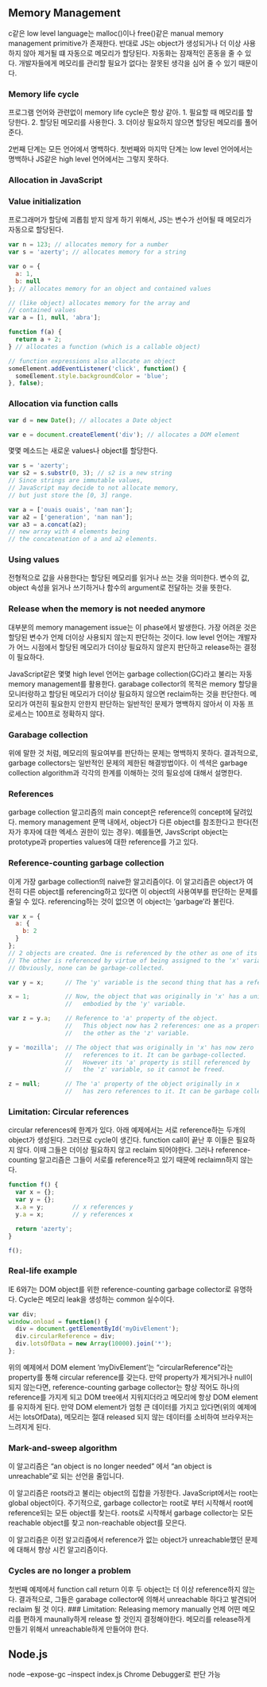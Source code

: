 ## Memory Management

c같은 low level language는 malloc()이나 free()같은 manual memory management primitive가 존재한다. 반대로 JS는 object가 생성되거나 더 이상 사용하지 않아 제거될 떄 자동으로 메모리가 할당된다. 자동화는 잠재적인 혼동을 줄 수 있다. 개발자들에게 메모리를 관리할 필요가 없다는 잘못된 생각을 심어 줄 수 있기 때문이다.

### Memory life cycle

프로그램 언어와 관련없이 memory life cycle은 항상 같아. 1. 필요할 때 메모리를 할당한다. 2. 할당된 메모리를 사용한다. 3. 더이상 필요하지 않으면 할당된 메모리를 풀어준다.

2번째 단계는 모든 언어에서 명백하다. 첫번째와 마지막 단계는 low level 언어에서는 명백하나 JS같은 high level 언어에서는 그렇지 못하다.

### **Allocation in JavaScript**

### Value initialization

프로그래머가 할당에 괴롭힘 받지 않게 하기 위해서, JS는 변수가 선어될 때 메모리가 자동으로 할당된다.

```jsx
var n = 123; // allocates memory for a number
var s = 'azerty'; // allocates memory for a string

var o = {
  a: 1,
  b: null
}; // allocates memory for an object and contained values

// (like object) allocates memory for the array and
// contained values
var a = [1, null, 'abra'];

function f(a) {
  return a + 2;
} // allocates a function (which is a callable object)

// function expressions also allocate an object
someElement.addEventListener('click', function() {
  someElement.style.backgroundColor = 'blue';
}, false);
```

### Allocation via function calls

```jsx
var d = new Date(); // allocates a Date object

var e = document.createElement('div'); // allocates a DOM element
```

몇몇 메소드는 새로운 values나 object를 할당한다.

```jsx
var s = 'azerty';
var s2 = s.substr(0, 3); // s2 is a new string
// Since strings are immutable values,
// JavaScript may decide to not allocate memory,
// but just store the [0, 3] range.

var a = ['ouais ouais', 'nan nan'];
var a2 = ['generation', 'nan nan'];
var a3 = a.concat(a2);
// new array with 4 elements being
// the concatenation of a and a2 elements.
```

### Using values

전형적으로 값을 사용한다는 할당된 메모리를 읽거나 쓰는 것을 의미한다. 변수의 값, object 속성을 읽거나 쓰기하거나 함수의 argument로 전달하는 것을 뜻한다.

### Release when the memory is not needed anymore

대부분의 memory management issue는 이 phase에서 발생한다. 가장 어려운 것은 할당된 변수가 언제 더이상 사용되지 않는지 판단하는 것이다. low level 언어는 개발자가 어느 시점에서 할당된 메모리가 더이상 필요하지 않은지 판단하고 release하는 결정이 필요하다.

JavaScript같은 몇몇 high level 언어는 garbage collection(GC)라고 불리는 자동 memory management를 활용한다. garabage collector의 목적은 memory 할당을 모니터랑하고 할당된 메모리가 더이상 필요하지 않으면 reclaim하는 것을 판단한다. 메모리가 여전히 필요한지 안한지 판단하는 일반적인 문제가 명백하지 않아서 이 자동 프로세스는 100프로 정확하지 않다.

### Garabage collection

위에 말한 것 처럼, 메모리의 필요여부를 판단하는 문제는 명백하지 못하다. 결과적으로, garbage collectors는 일반적인 문제의 제한된 해결방법이다. 이 섹셕은 garbage collection algorithm과 각각의 한계를 이해하는 것의 필요성에 대해서 설명한다.

### References

garbage collection 알고리즘의 main concept은 reference의 concept에 달려있다. memory management 문맥 내에서, object가 다른 object를 참조한다고 한다(전자가 후자에 대한 엑세스 권한이 있는 경우). 예를들면, JavsScript object는 prototype과 properties values에 대한 reference를 가고 있다.

### Reference-counting garbage collection

이게 가장 garbage collection의 naive한 알고리즘이다. 이 알고리즘은 object가 여전히 다른 object를 referencing하고 있다면 이 object의 사용여부를 판단하는 문제를 줄일 수 있다. referencing하는 것이 없으면 이 object는 ’garbage’라 불린다.

```jsx
var x = {
  a: {
    b: 2
  }
};
// 2 objects are created. One is referenced by the other as one of its properties.
// The other is referenced by virtue of being assigned to the 'x' variable.
// Obviously, none can be garbage-collected.

var y = x;      // The 'y' variable is the second thing that has a reference to the object.

x = 1;          // Now, the object that was originally in 'x' has a unique reference
                //   embodied by the 'y' variable.

var z = y.a;    // Reference to 'a' property of the object.
                //   This object now has 2 references: one as a property,
                //   the other as the 'z' variable.

y = 'mozilla';  // The object that was originally in 'x' has now zero
                //   references to it. It can be garbage-collected.
                //   However its 'a' property is still referenced by
                //   the 'z' variable, so it cannot be freed.

z = null;       // The 'a' property of the object originally in x
                //   has zero references to it. It can be garbage collected.
```

### Limitation: Circular references

circular references에 한계가 있다. 아래 예제에서는 서로 reference하는 두개의 object가 생성된다. 그러므로 cycle이 생긴다. function call이 끝난 후 이들은 필요하지 않다. 이때 그들은 더이상 필요하지 않고 reclaim 되어야한다. 그러나 reference-counting 알고리즘은 그들이 서로를 reference하고 있기 때문에 reclaimn하지 않는다.

```jsx
function f() {
  var x = {};
  var y = {};
  x.a = y;        // x references y
  y.a = x;        // y references x

  return 'azerty';
}

f();
```

### Real-life example

IE 6와7는 DOM object를 위한 reference-counting garbage collector로 유명하다. Cycle은 메모리 leak을 생성하는 common 실수이다.

```jsx
var div;
window.onload = function() {
  div = document.getElementById('myDivElement');
  div.circularReference = div;
  div.lotsOfData = new Array(10000).join('*');
};
```

위의 예제에서 DOM element ’myDivElement’는 “circularReference”라는 property를 통해 circular reference를 갖는다. 만약 property가 제거되거나 null이 되지 않는다면, reference-counting garbage collector는 항상 적어도 하나의 reference를 가지게 되고 DOM tree에서 지워지더라고 메모리에 항상 DOM element를 유지하게 된다. 만약 DOM element가 엄청 큰 데이터를 가지고 있다면(위의 예제에서는 lotsOfData), 메모리는 절대 released 되지 않는 데이터를 소비하여 브라우저는 느려지게 된다.

### Mark-and-sweep algorithm

이 알고리즘은 “an object is no longer needed” 에서 “an object is unreachable”로 되는 선언을 줄입니다.

이 알고리즘은 roots라고 불리는 object의 집합을 가정한다. JavaScript에서는 root는 global object이다. 주기적으로, garbage collector는 root로 부터 시작해서 root에 reference되는 모든 object를 찾는다. roots로 시작해서 garbage collector는 모든 reachable object를 찾고 non-reachable object를 모은다.

이 알고리즘은 이전 알고리즘에서 reference가 없는 object가 unreachable했던 문제에 대해서 향상 시킨 알고리즘이다.

### Cycles are no longer a problem

첫번째 예제에서 function call return 이후 두 object는 더 이상 reference하지 않는다. 결과적으로, 그들은 garabage collector에 의해서 unreachable 하다고 발견되어 reclaim 될 것 이다. ### Limitation: Releasing memory manually 언제 어떤 메모리를 편하게 maunally하게 release 할 것인지 결정해야한다. 메모리를 release하게 만들기 위해서 unreachable하게 만들어야 한다.

## Node.js

node –expose-gc –inspect index.js
Chrome Debugger로 판단 가능